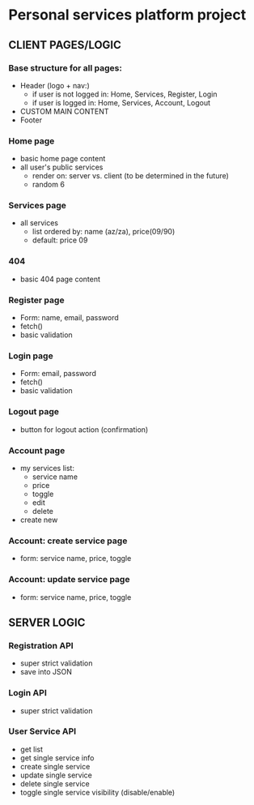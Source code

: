 # Personal services platform project

## CLIENT PAGES/LOGIC

### Base structure for all pages:

-   Header (logo + nav:)
    -   if user is not logged in: Home, Services, Register, Login
    -   if user is logged in: Home, Services, Account, Logout
-   CUSTOM MAIN CONTENT
-   Footer

### Home page

-   basic home page content
-   all user's public services
    -   render on: server vs. client (to be determined in the future)
    -   random 6

### Services page

-   all services
    -   list ordered by: name (az/za), price(09/90)
    -   default: price 09

### 404

-   basic 404 page content

### Register page

-   Form: name, email, password
-   fetch()
-   basic validation

### Login page

-   Form: email, password
-   fetch()
-   basic validation

### Logout page

-   button for logout action (confirmation)

### Account page

-   my services list:
    -   service name
    -   price
    -   toggle
    -   edit
    -   delete
-   create new

### Account: create service page

-   form: service name, price, toggle

### Account: update service page

-   form: service name, price, toggle

## SERVER LOGIC

### Registration API

-   super strict validation
-   save into JSON

### Login API

-   super strict validation

### User Service API

-   get list
-   get single service info
-   create single service
-   update single service
-   delete single service
-   toggle single service visibility (disable/enable)